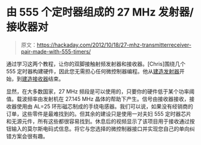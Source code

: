 # 由 555 个定时器组成的 27 MHz 发射器/接收器对

> 原文：<https://hackaday.com/2012/10/18/27-mhz-transmitterreceiver-pair-made-with-555-timers/>

通过学习这两个教程，让你的双脚接触射频发射器和接收器。[Chris]围绕几个 555 定时器构建硬件，因此您无需担心任何微控制器编程。他从[建造发射器](http://www.pyroelectro.com/projects/pyro_rf_transmitter_27mhz/)开始，到[建造接收器](http://www.pyroelectro.com/projects/pyro_rf_receiver_27mhz)结束。

显然，在大多数国家，27 MHz 频段是可以使用的，只要你的硬件低于某个功率阈值。载波频率由发射机在 27.145 MHz 晶体的帮助下产生。信号由接收器接收，接收器使用由 AL=25 环形磁芯制成的手绕电感器。我们可以说，如果没有经销商的订单，这些零件是最难找到的。但其余的建设只是使用一对夫妇 555 定时器芯片和无源元件，所有这些都很容易找到。休息后的视频显示了该项目用于接收通过按钮输入的莫尔斯电码式信息。将它与您选择的微控制器接口并实现您自己的单向纠错方案会很有趣。